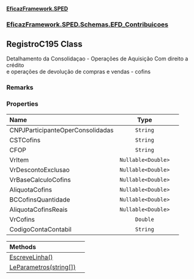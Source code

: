 #### [EficazFramework.SPED](EficazFrameworkSPED.md 'EficazFramework SPED')
### [EficazFramework.SPED.Schemas.EFD_Contribuicoes](EficazFramework.SPED.Schemas.EFD_Contribuicoes.md 'EficazFramework.SPED.Schemas.EFD_Contribuicoes')

## RegistroC195 Class

Detalhamento da Consolidaçao - Operações de Aquisição Com direito a crédito  
e operações de devolução de compras e vendas - cofins

### Remarks
### Properties

| Name | Type | |
| :--- | :---: | :--- |
| CNPJParticipanteOperConsolidadas | `String` |  |
| CSTCofins | `String` |  |
| CFOP | `String` |  |
| VrItem | `Nullable<Double>` |  |
| VrDescontoExclusao | `Nullable<Double>` |  |
| VrBaseCalculoCofins | `Nullable<Double>` |  |
| AliquotaCofins | `Nullable<Double>` |  |
| BCCofinsQuantidade | `Nullable<Double>` |  |
| AliquotaCofinsReais | `Nullable<Double>` |  |
| VrCofins | `Double` |  |
| CodigoContaContabil | `String` |  |

| Methods | |
| :--- | :--- |
| [EscreveLinha()](EficazFramework.SPED.Schemas.EFD_Contribuicoes/RegistroC195/EscreveLinha().md 'EficazFramework.SPED.Schemas.EFD_Contribuicoes.RegistroC195.EscreveLinha()') | |
| [LeParametros(string[])](EficazFramework.SPED.Schemas.EFD_Contribuicoes/RegistroC195/LeParametros(string[]).md 'EficazFramework.SPED.Schemas.EFD_Contribuicoes.RegistroC195.LeParametros(string[])') | |
